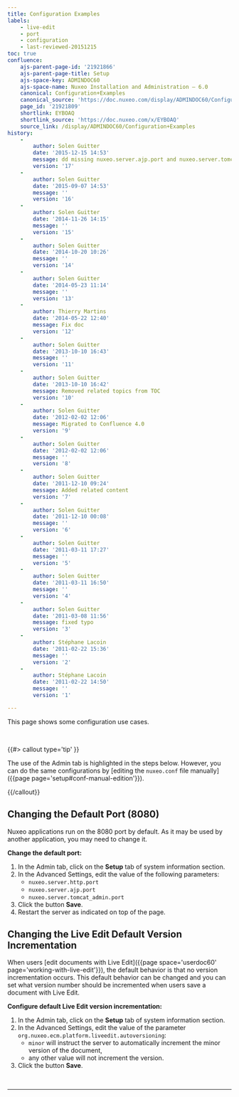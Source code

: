 ```yaml
---
title: Configuration Examples
labels:
    - live-edit
    - port
    - configuration
    - last-reviewed-20151215
toc: true
confluence:
    ajs-parent-page-id: '21921866'
    ajs-parent-page-title: Setup
    ajs-space-key: ADMINDOC60
    ajs-space-name: Nuxeo Installation and Administration — 6.0
    canonical: Configuration+Examples
    canonical_source: 'https://doc.nuxeo.com/display/ADMINDOC60/Configuration+Examples'
    page_id: '21921809'
    shortlink: EYBOAQ
    shortlink_source: 'https://doc.nuxeo.com/x/EYBOAQ'
    source_link: /display/ADMINDOC60/Configuration+Examples
history:
    - 
        author: Solen Guitter
        date: '2015-12-15 14:53'
        message: dd missing nuxeo.server.ajp.port and nuxeo.server.tomcat_admin.por
        version: '17'
    - 
        author: Solen Guitter
        date: '2015-09-07 14:53'
        message: ''
        version: '16'
    - 
        author: Solen Guitter
        date: '2014-11-26 14:15'
        message: ''
        version: '15'
    - 
        author: Solen Guitter
        date: '2014-10-20 10:26'
        message: ''
        version: '14'
    - 
        author: Solen Guitter
        date: '2014-05-23 11:14'
        message: ''
        version: '13'
    - 
        author: Thierry Martins
        date: '2014-05-22 12:40'
        message: Fix doc
        version: '12'
    - 
        author: Solen Guitter
        date: '2013-10-10 16:43'
        message: ''
        version: '11'
    - 
        author: Solen Guitter
        date: '2013-10-10 16:42'
        message: Removed related topics from TOC
        version: '10'
    - 
        author: Solen Guitter
        date: '2012-02-02 12:06'
        message: Migrated to Confluence 4.0
        version: '9'
    - 
        author: Solen Guitter
        date: '2012-02-02 12:06'
        message: ''
        version: '8'
    - 
        author: Solen Guitter
        date: '2011-12-10 09:24'
        message: Added related content
        version: '7'
    - 
        author: Solen Guitter
        date: '2011-12-10 00:08'
        message: ''
        version: '6'
    - 
        author: Solen Guitter
        date: '2011-03-11 17:27'
        message: ''
        version: '5'
    - 
        author: Solen Guitter
        date: '2011-03-11 16:50'
        message: ''
        version: '4'
    - 
        author: Solen Guitter
        date: '2011-03-08 11:56'
        message: fixed typo
        version: '3'
    - 
        author: Stéphane Lacoin
        date: '2011-02-22 15:36'
        message: ''
        version: '2'
    - 
        author: Stéphane Lacoin
        date: '2011-02-22 14:50'
        message: ''
        version: '1'

---
```

This page shows some configuration use cases.

&nbsp;

{{#> callout type='tip' }}

The use of the Admin tab is highlighted in the steps below. However, you can do the same configurations by [editing the `nuxeo.conf` file manually]({{page page='setup#conf-manual-edition'}}).

{{/callout}}

## Changing the Default Port (8080)

Nuxeo applications run on the 8080 port by default. As it may be used by another application, you may need to change it.

**Change the default port:**

1.  In the Admin tab, click on the **Setup** tab of system information section.
2.  In the Advanced Settings, edit the value of the following parameters:
    *   `nuxeo.server.http.port`
    *   `nuxeo.server.ajp.port`
    *   `nuxeo.server.tomcat_admin.port`
3.  Click the button **Save**.
4.  Restart the server as indicated on top of the page.

## Changing the Live Edit Default Version Incrementation

When users [edit documents with Live Edit]({{page space='userdoc60' page='working-with-live-edit'}}), the default behavior is that no version incrementation occurs. This default behavior can be changed and you can set what version number should be incremented when users save a document with Live Edit.

**Configure default Live Edit version incrementation:**

1.  In the Admin tab, click on the **Setup** tab of system information section.
2.  In the Advanced Settings, edit the value of the parameter `org.nuxeo.ecm.platform.liveedit.autoversioning`:
    *   `minor` will instruct the server to automatically increment the minor version of the document,
    *   any other value will not increment the version.
3.  Click the button **Save**.

&nbsp;

* * *